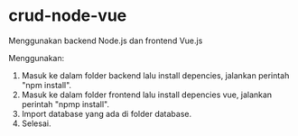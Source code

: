 # crud-node-vue
Menggunakan backend Node.js dan frontend Vue.js

Menggunakan:
1. Masuk ke dalam folder backend lalu install depencies, jalankan perintah "npm install".
2. Masuk ke dalam folder frontend lalu install depencies vue, jalankan perintah "npmp install".
3. Import database yang ada di folder database.
4. Selesai.
